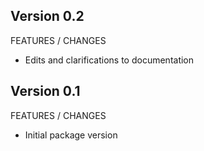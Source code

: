 Version 0.2
---------------------------------------------------------------------

FEATURES / CHANGES

- Edits and clarifications to documentation

Version 0.1
---------------------------------------------------------------------

FEATURES / CHANGES

- Initial package version
